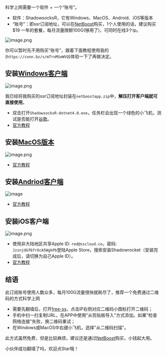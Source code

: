 科学上网需要一个软件 + 一个“账号”。
* 软件：ShadowsocksR，它有Windows、MacOS、Android、iOS等版本
* “账号”：即ssr订阅地址，可以在[NetBoost](https://relink.bid/r/bNKx9pm1hn)购买，1个人使用的话，建议购买$19 一年的套餐，每月流量限额100G(够用了)，可同时在线3个ip。

![image.png](https://upload-images.jianshu.io/upload_images/5863464-3b4e25faf8e6184a.png?imageMogr2/auto-orient/strip%7CimageView2/2/w/1240)

你可以暂时先不用购买“账号”，跟着下面教程使用我的(`https://conn.bz/s/mTrnMSeWVQ`)体验一下了再做决定。
## 安装[Windows客户端](https://raw.githubusercontent.com/deppwang/ShadowsocksR-download/master/netboostapp.zip)
![image.png](https://upload-images.jianshu.io/upload_images/5863464-7f814745c31c3383.png?imageMogr2/auto-orient/strip%7CimageView2/2/w/1240)

我已经将我购买的ssr订阅地址封装在`netboostapp.zip`中，**解压打开客户端就可直接使用**。
* 双击打开`ShadowsocksR-dotnet4.0.exe`，任务栏会出现一个绿色的小飞机，测试是否能打开[谷歌](www.google.com)。
* [官方教程](https://netboost.co/docs/windows/shadowsocksr.html)

## 安装[MacOS版本](https://raw.githubusercontent.com/deppwang/ShadowsocksR-download/master/ShadowsocksX-NG-R8.dmg)
![image.png](https://upload-images.jianshu.io/upload_images/5863464-63c3970019599a5a.png?imageMogr2/auto-orient/strip%7CimageView2/2/w/1240)


* [官方教程](https://netboost.co/docs/macos/shadowsocksr.html)

## 安装[Andriod客户端](https://raw.githubusercontent.com/deppwang/ShadowsocksR-download/master/ssr-3.4.0.5.apk)
![image](http://upload-images.jianshu.io/upload_images/5863464-93dd325a7a8b535e.jpg?imageMogr2/auto-orient/strip%7CimageView2/2/w/1080/q/50)


* [官方教程](https://netboost.co/docs/android/shadowsocksr.html)



## 安装iOS客户端
![image.png](https://upload-images.jianshu.io/upload_images/5863464-87f8660bf2b0a6bb.png?imageMogr2/auto-orient/strip%7CimageView2/2/w/1240)

* 使用非大陆地区共享Apple ID: `red@sscloud.co`，密码: `JzznjdGf6frOcA5WgkPb`登陆Apple Store，搜索安装Shadowrocket（安装完成后，请切换为自己Apple ID）。
* [官方教程](https://netboost.co/docs/ios/shadowrocket.html)

## 结语
此订阅账号使用人数众多，每月100G流量很快就耗尽了，推荐一个免费通过二维码的方式科学上网
* 需要先翻墙后，打开[free-ss](https://free-ss.site/)，点击IP右侧对应二维码小图标打开二维码；
* 手机中扫一扫复制URL，在APP中使用"从剪贴板导入"方式添加。如果"检查网络连接"失败，换二维码重试；
* 在Windows或MacOS中右键小飞机，选择"从二维码扫描"。

此方式虽然免费，但是比较麻烦，建议还是通过[NetBoost](https://relink.bid/r/bNKx9pm1hn)购买，小钱起大用。

小伙伴成功翻墙了吗，欢迎点Star哦！
